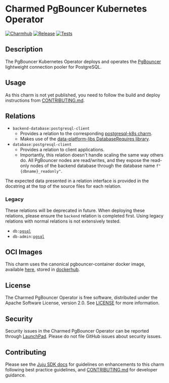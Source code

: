 # Charmed PgBouncer Kubernetes Operator
[![Charmhub](https://charmhub.io/pgbouncer-k8s/badge.svg)](https://charmhub.io/pgbouncer-k8s)
[![Release](https://github.com/canonical/pgbouncer-k8s-operator/actions/workflows/release.yaml/badge.svg)](https://github.com/canonical/pgbouncer-k8s-operator/actions/workflows/release.yaml)
[![Tests](https://github.com/canonical/pgbouncer-k8s-operator/actions/workflows/ci.yaml/badge.svg?branch=main)](https://github.com/canonical/pgbouncer-k8s-operator/actions/workflows/ci.yaml)

## Description

The PgBouncer Kubernetes Operator deploys and operates the [PgBouncer](https://www.pgbouncer.org) lightweight connection pooler for PostgreSQL.

## Usage

As this charm is not yet published, you need to follow the build and deploy instructions from [CONTRIBUTING.md](https://github.com/canonical/pgbouncer-k8s-operator/CONTRIBUTING.md).

## Relations

- `backend-database:postgresql-client`
  - Provides a relation to the corresponding [postgresql-k8s charm](https://github.com/canonical/postgresql-k8s-operator).
  - Makes use of the [data-platform-libs DatabaseRequires library](https://github.com/canonical/data-platform-libs/blob/main/lib/charms/data_platform_libs/v0/database_provides.py).
- `database:postgresql-client`
  - Provides a relation to client applications.
  - Importantly, this relation doesn't handle scaling the same way others do. All PgBouncer nodes are read/writes, and they expose the read-only nodes of the backend database through the database name `f"{dbname}_readonly"`.

The expected data presented in a relation interface is provided in the docstring at the top of the source files for each relation.

### Legacy

These relations will be deprecated in future. When deploying these relations, please ensure the `backend` relation is completed first. Using legacy relations with normal relations is not extensively tested.

- `db:`[`pgsql`](https://github.com/canonical/ops-lib-pgsql/)
- `db-admin:`[`pgsql`](https://github.com/canonical/ops-lib-pgsql/)

## OCI Images

This charm uses the canonical pgbouncer-container docker image, available [here](https://code.launchpad.net/~data-platform/+git/pgbouncer), stored in [dockerhub](https://hub.docker.com/r/dataplatformoci/pgbouncer).

## License

The Charmed PgBouncer Operator is free software, distributed under the Apache Software License, version 2.0. See [LICENSE](https://github.com/canonical/pgbouncer-k8s-operator/blob/main/LICENSE) for more information.

## Security

Security issues in the Charmed PgBouncer Operator can be reported through [LaunchPad](https://wiki.ubuntu.com/DebuggingSecurity#How%20to%20File). Please do not file GitHub issues about security issues.

## Contributing

Please see the [Juju SDK docs](https://juju.is/docs/sdk) for guidelines
on enhancements to this charm following best practice guidelines, and
[CONTRIBUTING.md](https://github.com/canonical/pgbouncer-k8s-operator/CONTRIBUTING.md) for developer guidance.
